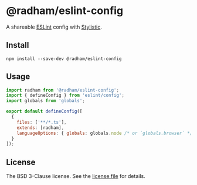 @radham/eslint-config
=====================

A shareable [ESLint](https://eslint.org/) config with [Stylistic](https://eslint.style/).

Install
-------

```shell
npm install --save-dev @radham/eslint-config
```

Usage
-----

```javascript
import radham from '@radham/eslint-config';
import { defineConfig } from 'eslint/config';
import globals from 'globals';

export default defineConfig([
  {
    files: ['**/*.ts'],
    extends: [radham],
    languageOptions: { globals: globals.node /* or `globals.browser` */ }
  }
]);
```

License
-------

The BSD 3-Clause license. See the [license file](LICENSE) for details.
